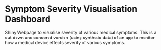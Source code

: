 # Symptom Severity Visualisation Dashboard

Shiny Webpage to visualise severity of various medical symptoms. This is a cut down and censored version (using synthetic data) of an app to monitor how a medical device effects severity of various symptoms.
